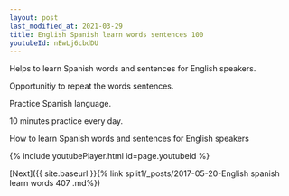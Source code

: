 ```yaml
---
layout: post
last_modified_at: 2021-03-29
title: English Spanish learn words sentences 100 
youtubeId: nEwLj6cbdDU
---
```

 
 
Helps to learn Spanish words and sentences for English speakers.

Opportunitiy to repeat the words sentences. 

Practice Spanish language. 
 
10 minutes practice every day. 
 
How to learn Spanish words and sentences for English speakers 
 
{% include youtubePlayer.html id=page.youtubeId %}
 
 
[Next]({{ site.baseurl }}{% link  split1/_posts/2017-05-20-English spanish learn words 407 .md%})
 
